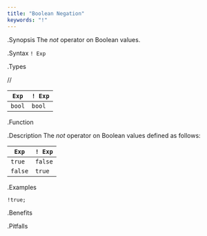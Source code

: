 ```yaml
---
title: "Boolean Negation"
keywords: "!"
---
```


.Synopsis
The _not_ operator on Boolean values.

.Syntax
`! Exp`

.Types

//

| `Exp` | `! Exp`  |
| --- | --- |
| `bool`   | `bool`     |


.Function

.Description
The _not_ operator on Boolean values defined as follows:

| `Exp`  | `! Exp`  |
| --- | --- |
| `true`   | `false`    |
| `false`  | `true`     |


.Examples
```rascal-shell
!true;
```

.Benefits

.Pitfalls


